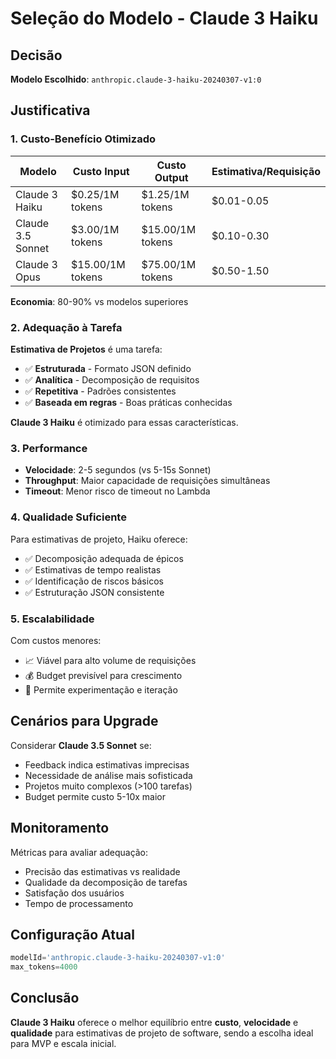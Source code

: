 # Seleção do Modelo - Claude 3 Haiku

## Decisão

**Modelo Escolhido**: `anthropic.claude-3-haiku-20240307-v1:0`

## Justificativa

### 1. **Custo-Benefício Otimizado**

| Modelo | Custo Input | Custo Output | Estimativa/Requisição |
|--------|-------------|--------------|----------------------|
| Claude 3 Haiku | $0.25/1M tokens | $1.25/1M tokens | $0.01-0.05 |
| Claude 3.5 Sonnet | $3.00/1M tokens | $15.00/1M tokens | $0.10-0.30 |
| Claude 3 Opus | $15.00/1M tokens | $75.00/1M tokens | $0.50-1.50 |

**Economia**: 80-90% vs modelos superiores

### 2. **Adequação à Tarefa**

**Estimativa de Projetos** é uma tarefa:
- ✅ **Estruturada** - Formato JSON definido
- ✅ **Analítica** - Decomposição de requisitos
- ✅ **Repetitiva** - Padrões consistentes
- ✅ **Baseada em regras** - Boas práticas conhecidas

**Claude 3 Haiku** é otimizado para essas características.

### 3. **Performance**

- **Velocidade**: 2-5 segundos (vs 5-15s Sonnet)
- **Throughput**: Maior capacidade de requisições simultâneas
- **Timeout**: Menor risco de timeout no Lambda

### 4. **Qualidade Suficiente**

Para estimativas de projeto, Haiku oferece:
- ✅ Decomposição adequada de épicos
- ✅ Estimativas de tempo realistas
- ✅ Identificação de riscos básicos
- ✅ Estruturação JSON consistente

### 5. **Escalabilidade**

Com custos menores:
- 📈 Viável para alto volume de requisições
- 💰 Budget previsível para crescimento
- 🔄 Permite experimentação e iteração

## Cenários para Upgrade

Considerar **Claude 3.5 Sonnet** se:
- Feedback indica estimativas imprecisas
- Necessidade de análise mais sofisticada
- Projetos muito complexos (>100 tarefas)
- Budget permite custo 5-10x maior

## Monitoramento

Métricas para avaliar adequação:
- Precisão das estimativas vs realidade
- Qualidade da decomposição de tarefas
- Satisfação dos usuários
- Tempo de processamento

## Configuração Atual

```python
modelId='anthropic.claude-3-haiku-20240307-v1:0'
max_tokens=4000
```

## Conclusão

**Claude 3 Haiku** oferece o melhor equilíbrio entre **custo**, **velocidade** e **qualidade** para estimativas de projeto de software, sendo a escolha ideal para MVP e escala inicial.
